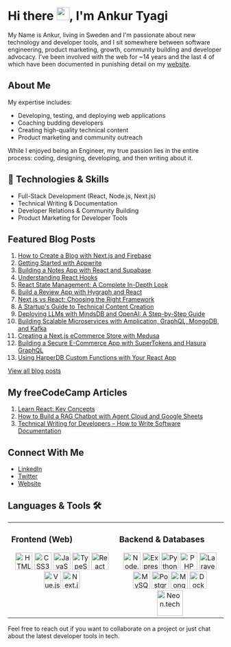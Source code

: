 # Hi there <img src="https://raw.githubusercontent.com/MartinHeinz/MartinHeinz/master/wave.gif" width="30px">, I'm Ankur Tyagi

My Name is Ankur, living in Sweden and I'm passionate about new technology and developer tools, and I sit somewhere between software engineering, product marketing, growth, community building and developer advocacy. I've been involved with the web for ~14 years and the last 4 of which have been documented in punishing detail on my [website](https://theankurtyagi.com/).

## About Me

My expertise includes:
- Developing, testing, and deploying web applications
- Coaching budding developers
- Creating high-quality technical content
- Product marketing and community outreach

While I enjoyed being an Engineer, my true passion lies in the entire process: coding, designing, developing, and then writing about it.

## 🔧 Technologies & Skills

- Full-Stack Development (React, Node.js, Next.js)
- Technical Writing & Documentation
- Developer Relations & Community Building
- Product Marketing for Developer Tools

## Featured Blog Posts

1. [How to Create a Blog with Next.js and Firebase](https://theankurtyagi.com/how-to-create-blog-with-nextjs-and-firebase/)
2. [Getting Started with Appwrite](https://theankurtyagi.com/appwrite/)
3. [Building a Notes App with React and Supabase](https://theankurtyagi.com/notes-app-react-supabase/)
4. [Understanding React Hooks](https://theankurtyagi.com/react-hooks/)
5. [React State Management: A Complete In-Depth Look](https://theankurtyagi.com/react-state-management-a-complete-in-depth-look-at-hooks-context-api-and-redux/)
6. [Build a Review App with Hygraph and React](https://theankurtyagi.com/build-review-app-hygraph-react/)
7. [Next.js vs React: Choosing the Right Framework](https://theankurtyagi.com/nextjs-vs-react/)
8. [A Startup's Guide to Technical Content Creation](https://theankurtyagi.com/a-startups-guide-to-technical-content-creation/)
9. [Deploying LLMs with MindsDB and OpenAI: A Step-by-Step Guide](https://theankurtyagi.com/a-step-by-step-guide-for-deploying-llms-with-mindsdb-and-openai/)
10. [Building Scalable Microservices with Amplication, GraphQL, MongoDB, and Kafka](https://theankurtyagi.com/building-scalable-microservices-with-amplication-graphql-mongodb-and-kafka/)
11. [Creating a Next.js eCommerce Store with Medusa](https://theankurtyagi.com/use-medusa-to-create-a-next-js-ecommerce-store/)
12. [Building a Secure E-Commerce App with SuperTokens and Hasura GraphQL](https://theankurtyagi.com/build-a-secure-e-commerce-app-with-supertokens-and-hasura-graphql/)
13. [Using HarperDB Custom Functions with Your React App](https://theankurtyagi.com/how-to-use-harperdb-custom-functions-with-your-react-app/)

[View all blog posts](https://theankurtyagi.com/blog)

## My freeCodeCamp Articles

1. [Learn React: Key Concepts](https://www.freecodecamp.org/news/learn-react-key-concepts/)
2. [How to Build a RAG Chatbot with Agent Cloud and Google Sheets](https://www.freecodecamp.org/news/build-a-rag-chatbot-agent-cloud-google-sheets/)
3. [Technical Writing for Developers – How to Write Software Documentation](https://www.freecodecamp.org/news/technical-writing-for-developers/)


## Connect With Me

- [LinkedIn](https://linkedin.com/in/tyaga001)
- [Twitter](https://twitter.com/TheAnkurTyagi)
- [Website](https://theankurtyagi.com/)

## Languages & Tools 🛠 

<div align="center">
  <table>
    <tr>
      <td valign="top" width="50%">
        <h3>Frontend (Web)</h3>
        <div align="center">
          <img src="https://cdn.jsdelivr.net/gh/devicons/devicon/icons/html5/html5-original.svg" alt="HTML5" width="40" height="40"/>
          <img src="https://cdn.jsdelivr.net/gh/devicons/devicon/icons/css3/css3-original.svg" alt="CSS3" width="40" height="40"/>
          <img src="https://cdn.jsdelivr.net/gh/devicons/devicon/icons/javascript/javascript-original.svg" alt="JavaScript" width="40" height="40"/>
          <img src="https://cdn.jsdelivr.net/gh/devicons/devicon/icons/typescript/typescript-original.svg" alt="TypeScript" width="40" height="40"/>
          <img src="https://cdn.jsdelivr.net/gh/devicons/devicon/icons/react/react-original.svg" alt="React" width="40" height="40"/>
          <img src="https://cdn.jsdelivr.net/gh/devicons/devicon/icons/vuejs/vuejs-original.svg" alt="Vue.js" width="40" height="40"/>
          <img src="https://cdn.jsdelivr.net/gh/devicons/devicon/icons/nextjs/nextjs-original.svg" alt="Next.js" width="40" height="40"/>
        </div>
      </td>
      <td valign="top" width="50%">
        <h3>Backend & Databases</h3>
        <div align="center">
          <img src="https://cdn.jsdelivr.net/gh/devicons/devicon/icons/nodejs/nodejs-original.svg" alt="Node.js" width="40" height="40"/>
          <img src="https://cdn.jsdelivr.net/gh/devicons/devicon/icons/express/express-original.svg" alt="Express.js" width="40" height="40"/>
          <img src="https://cdn.jsdelivr.net/gh/devicons/devicon/icons/python/python-original.svg" alt="Python" width="40" height="40"/>
          <img src="https://cdn.jsdelivr.net/gh/devicons/devicon/icons/php/php-original.svg" alt="PHP" width="40" height="40"/>
          <img src="https://cdn.jsdelivr.net/gh/devicons/devicon/icons/laravel/laravel-plain.svg" alt="Laravel" width="40" height="40"/>
          <img src="https://cdn.jsdelivr.net/gh/devicons/devicon/icons/mysql/mysql-original.svg" alt="MySQL" width="40" height="40"/>
          <img src="https://cdn.jsdelivr.net/gh/devicons/devicon/icons/postgresql/postgresql-original.svg" alt="PostgreSQL" width="40" height="40"/>
          <img src="https://cdn.jsdelivr.net/gh/devicons/devicon/icons/mongodb/mongodb-original.svg" alt="MongoDB" width="40" height="40"/>
          <img src="https://cdn.jsdelivr.net/gh/devicons/devicon/icons/docker/docker-original.svg" alt="Docker" width="40" height="40"/>
          <img src="https://neon.tech/favicon/apple-touch-icon.png" alt="Neon.tech" width="60" height="60"/>
        </div>
      </td>
    </tr>
  </table>
</div>

Feel free to reach out if you want to collaborate on a project or just chat about the latest developer tools in tech.
